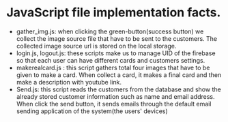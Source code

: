 
# JavaScript file implementation facts.
* gather_img.js: when clicking the green-button(success button) we collect the image source file that have to be sent to the customers. The collected image source url is stored on the local storage.  
* login.js, logout.js: these scripts make us to manage UID of the firebase so that each user can have different cards and customers settings.
* makerealcard.js : this script gathers total four images that have to be given to make a card. When collect a card, it makes a final card and then make a description with youtube link.
* Send.js: this script reads the customers from the database and show the already stored customer information such as name and email address. When click the send button, it sends emails through the default email sending application of the system(the users' devices)
